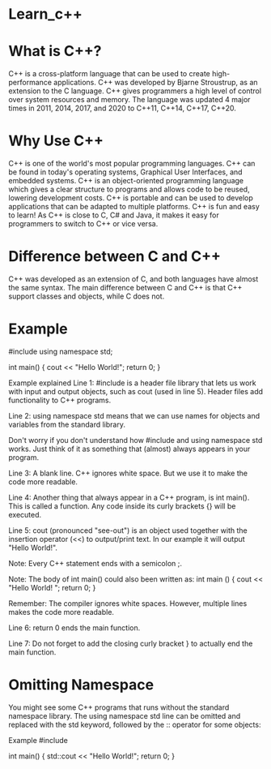 # Learn_c++

# What is C++?
C++ is a cross-platform language that can be used to create high-performance applications.
C++ was developed by Bjarne Stroustrup, as an extension to the C language.
C++ gives programmers a high level of control over system resources and memory.
The language was updated 4 major times in 2011, 2014, 2017, and 2020 to C++11, C++14, C++17, C++20.


# Why Use C++
C++ is one of the world's most popular programming languages.
C++ can be found in today's operating systems, Graphical User Interfaces, and embedded systems.
C++ is an object-oriented programming language which gives a clear structure to programs and allows code to be reused, lowering development costs.
C++ is portable and can be used to develop applications that can be adapted to multiple platforms.
C++ is fun and easy to learn!
As C++ is close to C, C# and Java, it makes it easy for programmers to switch to C++ or vice versa.


# Difference between C and C++
C++ was developed as an extension of C, and both languages have almost the same syntax.
The main difference between C and C++ is that C++ support classes and objects, while C does not.

# Example
#include <iostream>
using namespace std;

int main() {
  cout << "Hello World!";
  return 0;
}

Example explained
Line 1: #include <iostream> is a header file library that lets us work with input and output objects, such as cout (used in line 5). Header files add functionality to C++ programs.

Line 2: using namespace std means that we can use names for objects and variables from the standard library.

Don't worry if you don't understand how #include <iostream> and using namespace std works. Just think of it as something that (almost) always appears in your program.

Line 3: A blank line. C++ ignores white space. But we use it to make the code more readable.

Line 4: Another thing that always appear in a C++ program, is int main(). This is called a function. Any code inside its curly brackets {} will be executed.

Line 5: cout (pronounced "see-out") is an object used together with the insertion operator (<<) to output/print text. In our example it will output "Hello World!".

Note: Every C++ statement ends with a semicolon ;.

Note: The body of int main() could also been written as:
int main () { cout << "Hello World! "; return 0; }

Remember: The compiler ignores white spaces. However, multiple lines makes the code more readable.

Line 6: return 0 ends the main function.

Line 7: Do not forget to add the closing curly bracket } to actually end the main function.

# Omitting Namespace
You might see some C++ programs that runs without the standard namespace library. The using namespace std line can be omitted and replaced with the std keyword, followed by the :: operator for some objects:

Example
#include <iostream>

int main() {
  std::cout << "Hello World!";
  return 0;
}

